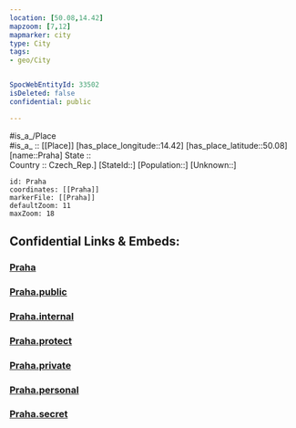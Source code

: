 ```yaml
---
location: [50.08,14.42] 
mapzoom: [7,12] 
mapmarker: city 
type: City
tags:
- geo/City


SpocWebEntityId: 33502
isDeleted: false
confidential: public

---
```

#is_a_/Place  
#is_a_ :: [[Place]] 
[has_place_longitude::14.42] 
[has_place_latitude::50.08] 
[name::Praha] 
State ::  
Country :: Czech_Rep.] 
[StateId::] 
[Population::] 
[Unknown::] 


```leaflet
id: Praha
coordinates: [[Praha]] 
markerFile: [[Praha]] 
defaultZoom: 11 
maxZoom: 18
```


## Confidential Links & Embeds: 

### [Praha](/_Standards/Earth/Continent/Europe/Europe~Central/Czech_Republic/regions~Czech_Republic/Prague/City/Praha.md) 

### [Praha.public](/_public/Earth/Continent/Europe/Europe~Central/Czech_Republic/regions~Czech_Republic/Prague/City/Praha.public.md) 

### [Praha.internal](/_internal/Earth/Continent/Europe/Europe~Central/Czech_Republic/regions~Czech_Republic/Prague/City/Praha.internal.md) 

### [Praha.protect](/_protect/Earth/Continent/Europe/Europe~Central/Czech_Republic/regions~Czech_Republic/Prague/City/Praha.protect.md) 

### [Praha.private](/_private/Earth/Continent/Europe/Europe~Central/Czech_Republic/regions~Czech_Republic/Prague/City/Praha.private.md) 

### [Praha.personal](/_personal/Earth/Continent/Europe/Europe~Central/Czech_Republic/regions~Czech_Republic/Prague/City/Praha.personal.md) 

### [Praha.secret](/_secret/Earth/Continent/Europe/Europe~Central/Czech_Republic/regions~Czech_Republic/Prague/City/Praha.secret.md)

